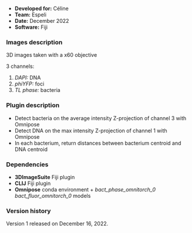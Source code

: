 * **Developed for:** Céline
* **Team:** Espeli
* **Date:** December 2022
* **Software:** Fiji


### Images description

3D images taken with a x60 objective

3 channels:
  1. *DAPI:* DNA
  2. *phiYFP:* foci
  3. *TL phase:* bacteria

### Plugin description

* Detect bacteria on the average intensity Z-projection of channel 3 with Omnipose
* Detect DNA on the max intensity Z-projection of channel 1 with Omnipose
* In each bacterium, return distances between bacterium centroid and DNA centroid


### Dependencies

* **3DImageSuite** Fiji plugin
* **CLIJ** Fiji plugin
* **Omnipose** conda environment + *bact_phase_omnitorch_0* *bact_fluor_omnitorch_0* models

### Version history

Version 1 released on December 16, 2022.


